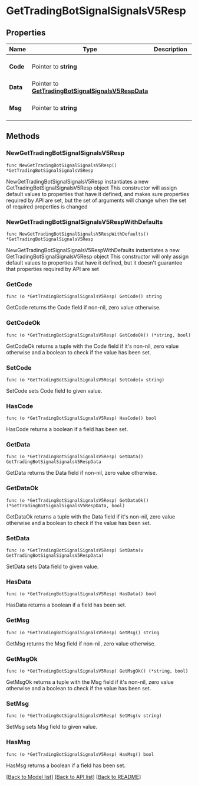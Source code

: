 # GetTradingBotSignalSignalsV5Resp

## Properties

Name | Type | Description | Notes
------------ | ------------- | ------------- | -------------
**Code** | Pointer to **string** |  | [optional] [default to ""]
**Data** | Pointer to [**GetTradingBotSignalSignalsV5RespData**](GetTradingBotSignalSignalsV5RespData.md) |  | [optional] 
**Msg** | Pointer to **string** |  | [optional] [default to ""]

## Methods

### NewGetTradingBotSignalSignalsV5Resp

`func NewGetTradingBotSignalSignalsV5Resp() *GetTradingBotSignalSignalsV5Resp`

NewGetTradingBotSignalSignalsV5Resp instantiates a new GetTradingBotSignalSignalsV5Resp object
This constructor will assign default values to properties that have it defined,
and makes sure properties required by API are set, but the set of arguments
will change when the set of required properties is changed

### NewGetTradingBotSignalSignalsV5RespWithDefaults

`func NewGetTradingBotSignalSignalsV5RespWithDefaults() *GetTradingBotSignalSignalsV5Resp`

NewGetTradingBotSignalSignalsV5RespWithDefaults instantiates a new GetTradingBotSignalSignalsV5Resp object
This constructor will only assign default values to properties that have it defined,
but it doesn't guarantee that properties required by API are set

### GetCode

`func (o *GetTradingBotSignalSignalsV5Resp) GetCode() string`

GetCode returns the Code field if non-nil, zero value otherwise.

### GetCodeOk

`func (o *GetTradingBotSignalSignalsV5Resp) GetCodeOk() (*string, bool)`

GetCodeOk returns a tuple with the Code field if it's non-nil, zero value otherwise
and a boolean to check if the value has been set.

### SetCode

`func (o *GetTradingBotSignalSignalsV5Resp) SetCode(v string)`

SetCode sets Code field to given value.

### HasCode

`func (o *GetTradingBotSignalSignalsV5Resp) HasCode() bool`

HasCode returns a boolean if a field has been set.

### GetData

`func (o *GetTradingBotSignalSignalsV5Resp) GetData() GetTradingBotSignalSignalsV5RespData`

GetData returns the Data field if non-nil, zero value otherwise.

### GetDataOk

`func (o *GetTradingBotSignalSignalsV5Resp) GetDataOk() (*GetTradingBotSignalSignalsV5RespData, bool)`

GetDataOk returns a tuple with the Data field if it's non-nil, zero value otherwise
and a boolean to check if the value has been set.

### SetData

`func (o *GetTradingBotSignalSignalsV5Resp) SetData(v GetTradingBotSignalSignalsV5RespData)`

SetData sets Data field to given value.

### HasData

`func (o *GetTradingBotSignalSignalsV5Resp) HasData() bool`

HasData returns a boolean if a field has been set.

### GetMsg

`func (o *GetTradingBotSignalSignalsV5Resp) GetMsg() string`

GetMsg returns the Msg field if non-nil, zero value otherwise.

### GetMsgOk

`func (o *GetTradingBotSignalSignalsV5Resp) GetMsgOk() (*string, bool)`

GetMsgOk returns a tuple with the Msg field if it's non-nil, zero value otherwise
and a boolean to check if the value has been set.

### SetMsg

`func (o *GetTradingBotSignalSignalsV5Resp) SetMsg(v string)`

SetMsg sets Msg field to given value.

### HasMsg

`func (o *GetTradingBotSignalSignalsV5Resp) HasMsg() bool`

HasMsg returns a boolean if a field has been set.


[[Back to Model list]](../README.md#documentation-for-models) [[Back to API list]](../README.md#documentation-for-api-endpoints) [[Back to README]](../README.md)


